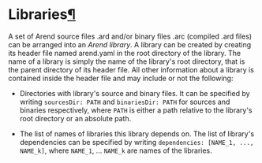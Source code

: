 <h1 id="libraries">Libraries<a class="headerlink" href="#libraries" title="Permanent link">&para;</a></h1>

A set of Arend source files .ard and/or binary files .arc (compiled .ard files) can be arranged into an _Arend library_.
A library can be created by creating its header file named arend.yaml in the root directory of the library. The name of 
a library is simply the name of the library's root directory, that is the parent directory of its header file. All other
information about a library is contained inside the header file and may include or not the following:

* Directories with library's source and binary files. It can be specified by writing `sourcesDir: PATH` and 
`binariesDir: PATH` for sources and binaries respectively, where `PATH` is either
a path relative to the library's root directory or an absolute path.

* The list of names of libraries this library depends on. The list of library's dependencies can be specified by writing
`dependencies: [NAME_1, ..., NAME_k]`, where `NAME_1`, ... `NAME_k` are names of the libraries. 

